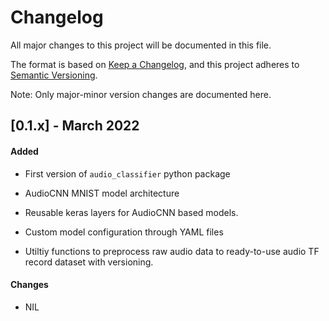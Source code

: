 # Changelog

All major changes to this project will be documented in this file.

The format is based on [Keep a Changelog](https://keepachangelog.com/en/1.0.0/), and this project adheres
to [Semantic Versioning](https://semver.org/spec/v2.0.0.html).

Note: Only major-minor version changes are documented here.
## [0.1.x] - March 2022

#### Added

- First version of `audio_classifier` python package

- AudioCNN MNIST model architecture

- Reusable keras layers for AudioCNN based models.
  
- Custom model configuration through YAML files

- Utiltiy functions to preprocess raw audio data to ready-to-use audio TF record dataset with versioning.

#### Changes

- NIL
